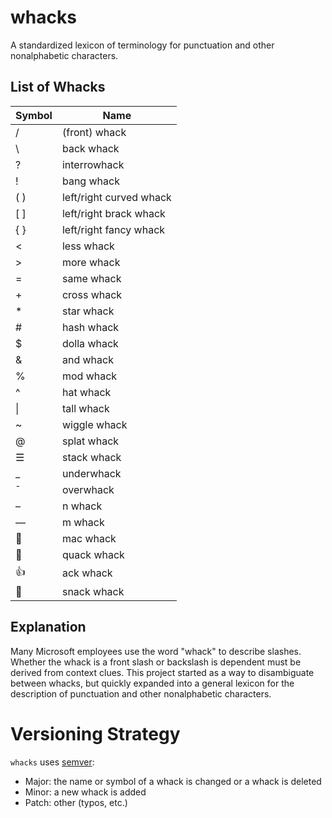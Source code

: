# whacks 
A standardized lexicon of terminology for punctuation and other nonalphabetic characters.

## List of Whacks
|Symbol	|Name							|
|-------|-------------------------------|
| /		| (front) whack					|
| \		| back whack					|
| ?		| interrowhack					|
| !		| bang whack					|
| ( )	| left/right curved whack		|
| [ ]	| left/right brack whack		|
| { }	| left/right fancy whack		|
| <		| less whack					|
| >		| more whack					|
| =		| same whack					|
| +		| cross whack					|
| *		| star whack					|
| #		| hash whack					|
| $		| dolla whack					|
| &		| and whack						|
| %		| mod whack						|
| ^		| hat whack						|
| \|	| tall whack					|
| ~		| wiggle whack					|
| @		| splat whack					|
| ☰		| stack whack					|
| _		| underwhack					|
| ¯		| overwhack						|
| –		| n whack						|
| —		| m whack						|
| 🍎	| mac whack						|
| 🦆	| quack whack					|
| 👍	| ack whack						|
| 🌮	| snack whack					|

## Explanation
Many Microsoft employees use the word "whack" to describe slashes. Whether the whack is a front slash or backslash is dependent must be derived from context clues. This project started as a way to disambiguate between whacks, but quickly expanded into a general lexicon for the description of punctuation and other nonalphabetic characters.

# Versioning Strategy
`whacks` uses [semver](http://semver.org/):
* Major: the name or symbol of a whack is changed or a whack is deleted
* Minor: a new whack is added
* Patch: other (typos, etc.)